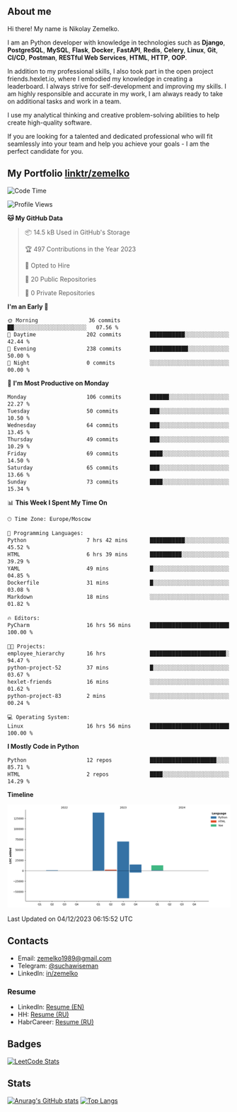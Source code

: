 ## About me
Hi there! My name is Nikolay Zemelko. 

I am an Python developer with knowledge in technologies such as **Django**, **PostgreSQL**, **MySQL**, **Flask**, **Docker**, **FastAPI**, **Redis**, **Celery**, **Linux**, **Git**, **CI/CD**, **Postman**, **RESTful Web Services**, **HTML**, **HTTP**, **OOP**.

In addition to my professional skills, I also took part in the open project friends.hexlet.io, where I embodied my knowledge in creating a leaderboard.
I always strive for self-development and improving my skills. I am highly responsible and accurate in my work, I am always ready to take on additional tasks and work in a team.

I use my analytical thinking and creative problem-solving abilities to help create high-quality software.

If you are looking for a talented and dedicated professional who will fit seamlessly into your team and help you achieve your goals - I am the perfect candidate for you.

## My Portfolio [linktr/zemelko](https://linktr.ee/zemelko)


<!--START_SECTION:waka-->
![Code Time](http://img.shields.io/badge/Code%20Time-28%20hrs%2059%20mins-blue)

![Profile Views](http://img.shields.io/badge/Profile%20Views-12-blue)

**🐱 My GitHub Data** 

> 📦 14.5 kB Used in GitHub's Storage 
 > 
> 🏆 497 Contributions in the Year 2023
 > 
> 💼 Opted to Hire
 > 
> 📜 20 Public Repositories 
 > 
> 🔑 0 Private Repositories 
 > 
**I'm an Early 🐤** 

```text
🌞 Morning                36 commits          ██░░░░░░░░░░░░░░░░░░░░░░░   07.56 % 
🌆 Daytime                202 commits         ███████████░░░░░░░░░░░░░░   42.44 % 
🌃 Evening                238 commits         ████████████░░░░░░░░░░░░░   50.00 % 
🌙 Night                  0 commits           ░░░░░░░░░░░░░░░░░░░░░░░░░   00.00 % 
```
📅 **I'm Most Productive on Monday** 

```text
Monday                   106 commits         ██████░░░░░░░░░░░░░░░░░░░   22.27 % 
Tuesday                  50 commits          ███░░░░░░░░░░░░░░░░░░░░░░   10.50 % 
Wednesday                64 commits          ███░░░░░░░░░░░░░░░░░░░░░░   13.45 % 
Thursday                 49 commits          ███░░░░░░░░░░░░░░░░░░░░░░   10.29 % 
Friday                   69 commits          ████░░░░░░░░░░░░░░░░░░░░░   14.50 % 
Saturday                 65 commits          ███░░░░░░░░░░░░░░░░░░░░░░   13.66 % 
Sunday                   73 commits          ████░░░░░░░░░░░░░░░░░░░░░   15.34 % 
```


📊 **This Week I Spent My Time On** 

```text
🕑︎ Time Zone: Europe/Moscow

💬 Programming Languages: 
Python                   7 hrs 42 mins       ███████████░░░░░░░░░░░░░░   45.52 % 
HTML                     6 hrs 39 mins       ██████████░░░░░░░░░░░░░░░   39.29 % 
YAML                     49 mins             █░░░░░░░░░░░░░░░░░░░░░░░░   04.85 % 
Dockerfile               31 mins             █░░░░░░░░░░░░░░░░░░░░░░░░   03.08 % 
Markdown                 18 mins             ░░░░░░░░░░░░░░░░░░░░░░░░░   01.82 % 

🔥 Editors: 
PyCharm                  16 hrs 56 mins      █████████████████████████   100.00 % 

🐱‍💻 Projects: 
employee_hierarchy       16 hrs              ████████████████████████░   94.47 % 
python-project-52        37 mins             █░░░░░░░░░░░░░░░░░░░░░░░░   03.67 % 
hexlet-friends           16 mins             ░░░░░░░░░░░░░░░░░░░░░░░░░   01.62 % 
python-project-83        2 mins              ░░░░░░░░░░░░░░░░░░░░░░░░░   00.24 % 

💻 Operating System: 
Linux                    16 hrs 56 mins      █████████████████████████   100.00 % 
```

**I Mostly Code in Python** 

```text
Python                   12 repos            █████████████████████░░░░   85.71 % 
HTML                     2 repos             ████░░░░░░░░░░░░░░░░░░░░░   14.29 % 
```



**Timeline**

![Lines of Code chart](https://raw.githubusercontent.com/zemelko/zemelko/main/assets/bar_graph.png)


 Last Updated on 04/12/2023 06:15:52 UTC
<!--END_SECTION:waka-->

## Contacts

* Email: [zemelko1989@gmail.com](mailto:zemelko1989@gmail.com)
* Telegram: [@suchawiseman](https://t.me/suchawiseman)
* LinkedIn: [in/zemelko](https://www.linkedin.com/in/zemelko)

### Resume

* LinkedIn: [Resume (EN)](https://www.linkedin.com/in/zemelko)
* HH: [Resume (RU)](https://hh.ru/resume/4a4435a9ff09e87f6c0039ed1f4e475572454c)
* HabrCareer: [Resume (RU)](https://career.habr.com/zemelko1)

## Badges

[![LeetCode Stats](https://leetcode.card.workers.dev/zemelko?font=source_code_pro&extension=null)](https://leetcode.com/zemelko/)

## Stats
[![Anurag's GitHub stats](https://github-readme-stats.vercel.app/api?username=zemelko)](https://github.com/zemelko/github-readme-stats)
[![Top Langs](https://github-readme-stats.vercel.app/api/top-langs/?username=zemelko&layout=compact&langs_count=10)](https://github.com/zemelko/github-readme-stats)
